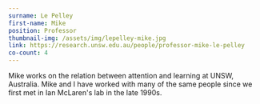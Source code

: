 ```yaml
---
surname: Le Pelley
first-name: Mike
position: Professor
thumbnail-img: /assets/img/lepelley-mike.jpg
link: https://research.unsw.edu.au/people/professor-mike-le-pelley
co-count: 4
---
```


Mike works on the relation between attention and learning at UNSW, Australia. Mike and I have worked with many of the same people since we first met in Ian McLaren's lab in the late 1990s. 



